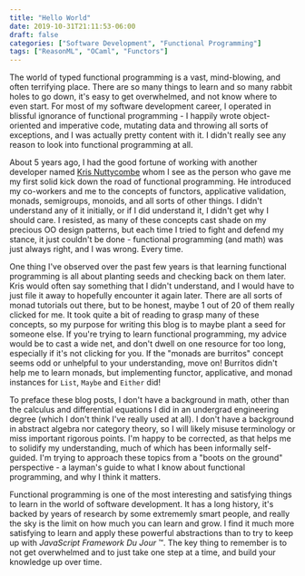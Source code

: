 ```yaml
---
title: "Hello World"
date: 2019-10-31T21:11:53-06:00
draft: false
categories: ["Software Development", "Functional Programming"]
tags: ["ReasonML", "OCaml", "Functors"]
---
```


The world of typed functional programming is a vast, mind-blowing, and often
terrifying place. There are so many things to learn and so many rabbit holes
to go down, it's easy to get overwhelmed, and not know where to even start.
For most of my software development career, I operated in blissful ignorance
of functional programming - I happily wrote object-oriented and imperative
code, mutating data and throwing all sorts of exceptions, and I was actually
pretty content with it. I didn't really see any reason to look into functional
programming at all.

About 5 years ago, I had the good fortune of working with another developer
named [Kris Nuttycombe](https://twitter.com/nuttycom) whom I see as the
person who gave me my first solid kick down the road of functional
programming. He introduced my co-workers and me to the concepts of functors,
applicative validation, monads, semigroups, monoids, and all sorts of other
things. I didn't understand any of it initially, or if I did understand it, I
didn't get why I should care. I resisted, as many of these concepts cast
shade on my precious OO design patterns, but each time I tried to fight and
defend my stance, it just couldn't be done - functional programming (and
math) was just always right, and I was wrong. Every time.

One thing I've observed over the past few years is that learning functional
programming is all about planting seeds and checking back on them later. Kris
would often say something that I didn't understand, and I would have to just
file it away to hopefully encounter it again later. There are all sorts of
monad tutorials out there, but to be honest, maybe 1 out of 20 of them really
clicked for me. It took quite a bit of reading to grasp many of these
concepts, so my purpose for writing this blog is to maybe plant a seed for
someone else. If you're trying to learn functional programming, my advice
would be to cast a wide net, and don't dwell on one resource for too long,
especially if it's not clicking for you. If the "monads are burritos" concept
seems odd or unhelpful to your understanding, move on! Burritos didn't help
me to learn monads, but implementing functor, applicative, and monad
instances for `List`, `Maybe` and `Either` did!

To preface these blog posts, I don't have a background in math, other than
the calculus and differential equations I did in an undergrad engineering
degree (which I don't think I've really used at all). I don't have a
background in abstract algebra nor category theory, so I will likely misuse
terminology or miss important rigorous points. I'm happy to be corrected, as
that helps me to solidify my understanding, much of which has been informally
self-guided. I'm trying to approach these topics from a "boots on the ground"
perspective - a layman's guide to what I know about functional programming,
and why I think it matters.

Functional programming is one of the most interesting and satisfying things
to learn in the world of software development. It has a long history, it's
backed by years of research by some extrememly smart people, and really the
sky is the limit on how much you can learn and grow. I find it much more
satisfying to learn and apply these powerful abstractions than to try to keep
up with
*JavaScript Framework Du Jour* :tm:. The key thing to remember is to not get
overwhelmed and to just take one step at a time, and build your knowledge up
over time.
